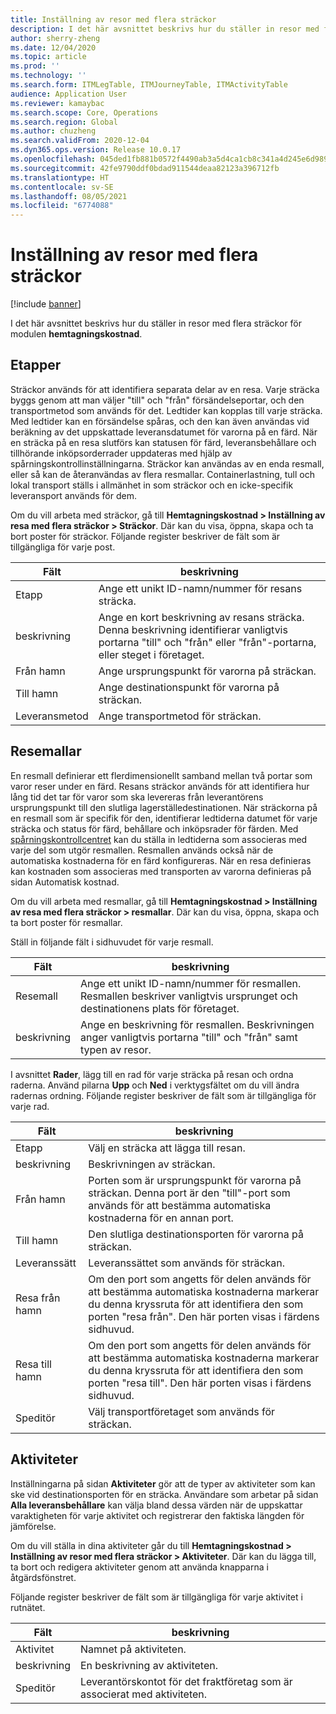 ```yaml
---
title: Inställning av resor med flera sträckor
description: I det här avsnittet beskrivs hur du ställer in resor med flera sträckor för modulen hemtagningskostnad.
author: sherry-zheng
ms.date: 12/04/2020
ms.topic: article
ms.prod: ''
ms.technology: ''
ms.search.form: ITMLegTable, ITMJourneyTable, ITMActivityTable
audience: Application User
ms.reviewer: kamaybac
ms.search.scope: Core, Operations
ms.search.region: Global
ms.author: chuzheng
ms.search.validFrom: 2020-12-04
ms.dyn365.ops.version: Release 10.0.17
ms.openlocfilehash: 045ded1fb881b0572f4490ab3a5d4ca1cb8c341a4d245e6d98991228a90aadb7
ms.sourcegitcommit: 42fe9790ddf0bdad911544deaa82123a396712fb
ms.translationtype: HT
ms.contentlocale: sv-SE
ms.lasthandoff: 08/05/2021
ms.locfileid: "6774088"
---
```

# <a name="multi-leg-journey-setup"></a>Inställning av resor med flera sträckor

[!include [banner](../../includes/banner.md)]

I det här avsnittet beskrivs hur du ställer in resor med flera sträckor för modulen **hemtagningskostnad**.

## <a name="legs"></a>Etapper

Sträckor används för att identifiera separata delar av en resa. Varje sträcka byggs genom att man väljer "till" och "från" försändelseportar, och den transportmetod som används för det. Ledtider kan kopplas till varje sträcka. Med ledtider kan en försändelse spåras, och den kan även användas vid beräkning av det uppskattade leveransdatumet för varorna på en färd. När en sträcka på en resa slutförs kan statusen för färd, leveransbehållare och tillhörande inköpsorderrader uppdateras med hjälp av spårningskontrollinställningarna. Sträckor kan användas av en enda resmall, eller så kan de återanvändas av flera resmallar. Containerlastning, tull och lokal transport ställs i allmänhet in som sträckor och en icke-specifik leveransport används för dem.

Om du vill arbeta med sträckor, gå till **Hemtagningskostnad \> Inställning av resa med flera sträckor \> Sträckor**. Där kan du visa, öppna, skapa och ta bort poster för sträckor. Följande register beskriver de fält som är tillgängliga för varje post.

| Fält | beskrivning |
|---|---|
| Etapp | Ange ett unikt ID-namn/nummer för resans sträcka. |
| beskrivning | Ange en kort beskrivning av resans sträcka. Denna beskrivning identifierar vanligtvis portarna "till" och "från" eller "från"-portarna, eller steget i företaget. |
| Från hamn | Ange ursprungspunkt för varorna på sträckan. |
| Till hamn | Ange destinationspunkt för varorna på sträckan. |
| Leveransmetod | Ange transportmetod för sträckan. |

## <a name="journey-templates"></a>Resemallar

En resmall definierar ett flerdimensionellt samband mellan två portar som varor reser under en färd. Resans sträckor används för att identifiera hur lång tid det tar för varor som ska levereras från leverantörens ursprungspunkt till den slutliga lagerställedestinationen. När sträckorna på en resmall som är specifik för den, identifierar ledtiderna datumet för varje sträcka och status för färd, behållare och inköpsrader för färden. Med [spårningskontrollcentret](delivery-information-setup.md) kan du ställa in ledtiderna som associeras med varje del som utgör resmallen. Resmallen används också när de automatiska kostnaderna för en färd konfigureras. När en resa definieras kan kostnaden som associeras med transporten av varorna definieras på sidan Automatisk kostnad.

Om du vill arbeta med resmallar, gå till **Hemtagningskostnad \> Inställning av resa med flera sträckor \> resmallar**. Där kan du visa, öppna, skapa och ta bort poster för resmallar.

Ställ in följande fält i sidhuvudet för varje resmall.

| Fält | beskrivning |
|---|---|
| Resemall | Ange ett unikt ID-namn/nummer för resmallen. Resmallen beskriver vanligtvis ursprunget och destinationens plats för företaget. |
| beskrivning | Ange en beskrivning för resmallen. Beskrivningen anger vanligtvis portarna "till" och "från" samt typen av resor. |

I avsnittet **Rader**, lägg till en rad för varje sträcka på resan och ordna raderna. Använd pilarna **Upp** och **Ned** i verktygsfältet om du vill ändra radernas ordning. Följande register beskriver de fält som är tillgängliga för varje rad.

| Fält | beskrivning |
|---|---|
| Etapp | Välj en sträcka att lägga till resan. |
| beskrivning | Beskrivningen av sträckan. |
| Från hamn | Porten som är ursprungspunkt för varorna på sträckan. Denna port är den "till"-port som används för att bestämma automatiska kostnaderna för en annan port. |
| Till hamn | Den slutliga destinationsporten för varorna på sträckan. |
| Leveranssätt | Leveranssättet som används för sträckan. |
| Resa från hamn | Om den port som angetts för delen används för att bestämma automatiska kostnaderna markerar du denna kryssruta för att identifiera den som porten "resa från". Den här porten visas i färdens sidhuvud. |
| Resa till hamn | Om den port som angetts för delen används för att bestämma automatiska kostnaderna markerar du denna kryssruta för att identifiera den som porten "resa till". Den här porten visas i färdens sidhuvud. |
| Speditör | Välj transportföretaget som används för sträckan. |

## <a name="activities"></a>Aktiviteter

Inställningarna på sidan **Aktiviteter** gör att de typer av aktiviteter som kan ske vid destinationsporten för en sträcka. Användare som arbetar på sidan **Alla leveransbehållare** kan välja bland dessa värden när de uppskattar varaktigheten för varje aktivitet och registrerar den faktiska längden för jämförelse.

Om du vill ställa in dina aktiviteter går du till **Hemtagningskostnad \> Inställning av resor med flera sträckor \> Aktiviteter**. Där kan du lägga till, ta bort och redigera aktiviteter genom att använda knapparna i åtgärdsfönstret.

Följande register beskriver de fält som är tillgängliga för varje aktivitet i rutnätet.

| Fält | beskrivning |
|---|---|
| Aktivitet | Namnet på aktiviteten. |
| beskrivning | En beskrivning av aktiviteten. |
| Speditör | Leverantörskontot för det fraktföretag som är associerat med aktiviteten. |
